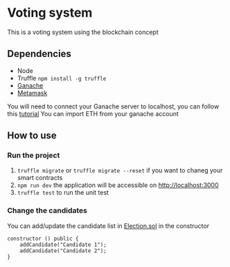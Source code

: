 # Voting system

This is a voting system using the blockchain concept

## Dependencies

- Node
- Truffle ```npm install -g truffle```
- [Ganache](https://archive.trufflesuite.com/ganache/)
- [Metamask](https://metamask.io/)

You will need to connect your Ganache server to localhost, you can follow this [tutorial](https://docs.cranq.io/web-3/setting-up-ganache-with-metamask)
You can import ETH from your ganache account

## How to use

### Run the project

1. ```truffle migrate``` or ```truffle migrate --reset``` if you want to chaneg your smart contracts
2. ```npm run dev``` the application will be accessible on [http://localhost:3000](http://localhost:3000)
3. ```truffle test``` to run the unit test

### Change the candidates

You can add/update the candidate list in [Election.sol](./contracts/Election.sol) in the constructor

```sol
constructor () public {
    addCandidate("Candidate 1");
    addCandidate("Candidate 2");
}
```